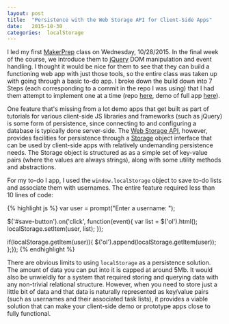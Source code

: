 ```yaml
---
layout: post
title:  "Persistence with the Web Storage API for Client-Side Apps"
date:   2015-10-30 
categories:  localStorage
---
```


I led my first [MakerPrep][msp] class on Wednesday, 10/28/2015.  In the final week of the course, we introduce them to [jQuery][jq] DOM manipulation and event handling.  I thought it would be nice for them to see that they can build a functioning web app with just those tools, so the entire class was taken up with going through a basic to-do app.   I broke down the build down into 7 Steps (each corresponding to a commit in the repo I was using) that I had them attempt to implement one at a time (repo [here][todogit], demo of full app [here][demo]).

One feature that's missing from a lot demo apps that get built as part of tutorials for various client-side JS libraries and frameworks (such as jQuery) is some form of persistence, since connecting to and configuring a database is typically done server-side.  The [Web Storage API][ls], however, provides facilities for persistence through a [Storage][so] object interface that can be used by client-side apps with relatively undemanding persistence needs. The Storage object is structured as as a simple set of key-value pairs (where the values are always strings), along with some utility methods and abstractions.  

For my to-do I app, I used the `window.localStorage` object to save to-do lists and associate them with usernames.  The entire feature required less than 10 lines of code:


{% highlight js %}
var user = prompt("Enter a username: ");

$('#save-button').on('click', function(event){
    var list = $('ol').html();
    localStorage.setItem(user, list);
});

if(localStorage.getItem(user)){
    $('ol').append(localStorage.getItem(user));
};});
{% endhighlight %}

 There are obvious limits to using `localStorage` as a persistence solution.  The amount of data you can put into it is capped at around 5Mb. It would also be unwieldly for a system that required storing and querying data with any non-trivial relational structure.  However, when you need to store just a little bit of data and that data is naturally represented as key/value pairs (such as usernames and their associated task lists), it provides a viable solution that can make your client-side demo or prototype apps close to fully functional.

[jq]: https://api.jquery.com/
[todogit]: https://github.com/gato-gordo/tasks
[demo]: http://tasks.ignacioprado.net
[ls]: https://developer.mozilla.org/en-US/docs/Web/API/Web_Storage_API/Using_the_Web_Storage_API
[so]: https://developer.mozilla.org/en-US/docs/Web/API/Storage
[msp]:  http://www.makersquare.com/part-time
